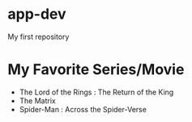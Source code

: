 # app-dev
My first repository

# My Favorite Series/Movie
- The Lord of the Rings : The Return of the King
- The Matrix
- Spider-Man : Across the Spider-Verse
